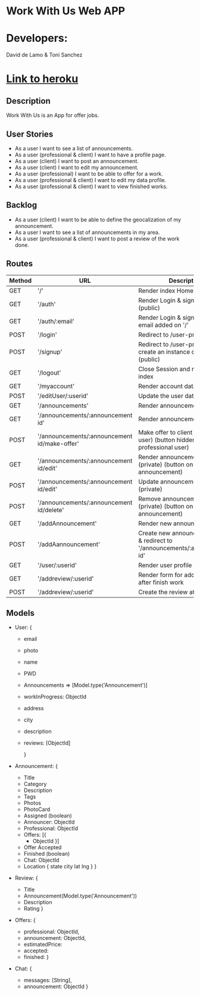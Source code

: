 # Work With Us Web APP

# Developers:

David de Lamo & Toni Sanchez

# [Link to heroku](https://workwithus.herokuapp.com/)

## Description

Work With Us is an App for offer jobs.

## User Stories

- As a user I want to see a list of announcements.
- As a user (professional & client) I want to have a profile page.
- As a user (client) I want to post an announcement.
- As a user (client) I want to edit my announcement.
- As a user (professional) I want to be able to offer for a work.
- As a user (professional & client) I want to edit my data profile.
- As a user (professional & client) I want to view finished works.

## Backlog

- As a user (client) I want to be able to define the geocalization of my announcement.
- As a user I want to see a list of announcements in my area.
- As a user (professional & client) I want to post a review of the work done.

## Routes

| Method | URL                                          | Description                                                                   |
| ------ | -------------------------------------------- | ----------------------------------------------------------------------------- |
| GET    | '/'                                          | Render index Homepage (public)                                                |
| GET    | '/auth'                                      | Render Login & signup form (public)                                           |
| GET    | '/auth/:email'                               | Render Login & signup form with email added on '/'                            |
| POST   | '/login'                                     | Redirect to /user-profile (public)                                            |
| POST   | '/signup'                                    | Redirect to /user-profile && create an instance of user on DB (public)        |
| GET    | '/logout'                                    | Close Session and redirect to index                                           |
| GET    | '/myaccount'                                 | Render account data (private)                                                 |
| POST   | '/editUser/:userid'                          | Update the user data                                                          |
| GET    | '/announcements'                             | Render announcements list                                                     |
| GET    | '/announcements/:announcement id'            | Render announcement details                                                   |
| POST   | '/announcements/:announcement id/make-offer' | Make offer to client (professional user) (button hidden if professional user) |
| GET    | '/announcements/:announcement id/edit'       | Render announcement data form (private) (button on announcement)              |
| POST   | '/announcements/:announcement id/edit'       | Update announcement data (private)                                            |
| POST   | '/announcements/:announcement id/delete'     | Remove announcement from DB (private) (button on announcement)                |
| GET    | '/addAnnouncement'                           | Render new announcement form                                                  |
| POST   | '/addAannouncement'                          | Create new announcement on DB & redirect to '/announcements/:announcement id' |
| GET    | '/user/:userid'                              | Render user profile (public)                                                  |
| GET    | '/addreview/:userid'                         | Render form for add a review after finish work                                |
| POST   | '/addreview/:userid'                         | Create the review at DB                                                       |

## Models

- User: {
  - email
  - photo
  - name
  - PWD
  - Announcements => [Model.type('Announcement')]
  - workInProgress: ObjectId
  - address
  - city
  - description
  - reviews: [ObjectId]
  
    }

- Announcement: {
  - Title
  - Category
  - Description
  - Tags
  - Photos
  - PhotoCard
  - Assigned (boolean)
  - Announcer: ObjectId
  - Professional: ObjectId
  - Offers: [{
    - ObjectId
      }]
  - Offer Accepted
  - Finished (boolean)
  - Chat: ObjectId
  - Location {
      state
      city
      lat
      lng
  }
    }

- Review: {
  - Title
  - Announcement(Model.type('Announcement'))
  - Description
  - Rating
    }

- Offers: {
   - professional: ObjectId,
   - announcement: ObjectId,
   - estimatedPrice:
   - accepted:
   - finished:
}

- Chat: {
   - messages: [String],
   - announcement: ObjectId
}
